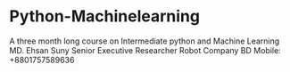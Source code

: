 # Python-Machinelearning
A three month long course on Intermediate python and Machine Learning
MD. Ehsan Suny
Senior Executive Researcher
Robot Company BD
Mobile: +8801757589636
